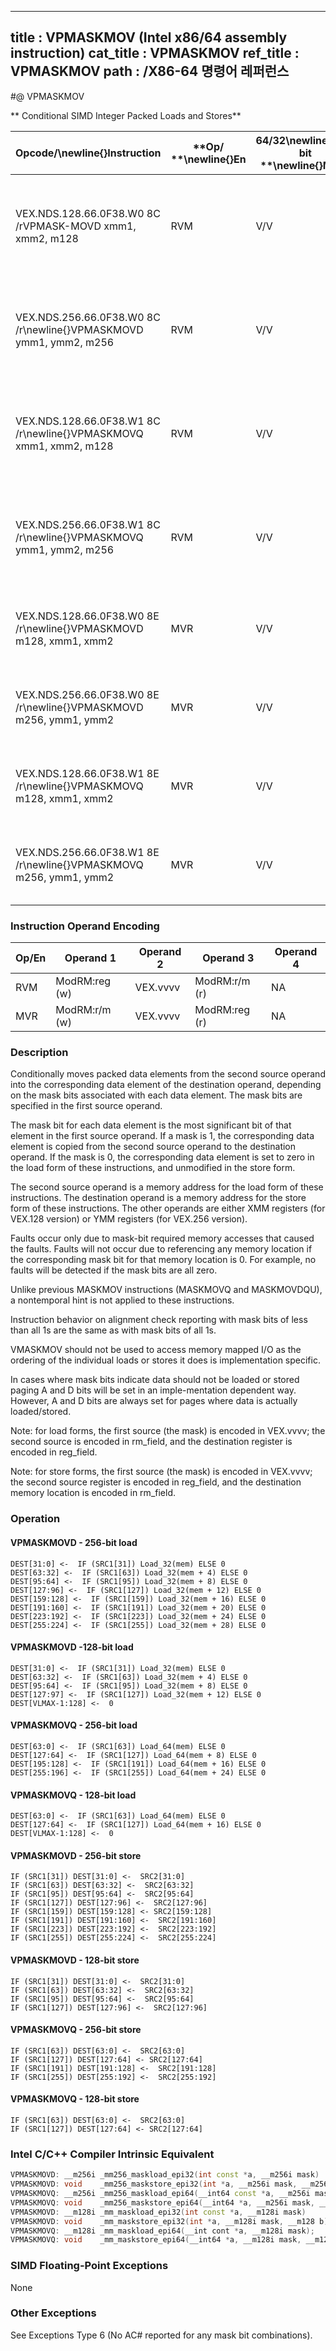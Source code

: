 ----------------------------
title : VPMASKMOV (Intel x86/64 assembly instruction)
cat_title : VPMASKMOV
ref_title : VPMASKMOV
path : /X86-64 명령어 레퍼런스
----------------------------
#@ VPMASKMOV

** Conditional SIMD Integer Packed Loads and Stores**

|**Opcode/**\newline{}**Instruction**|**Op/ **\newline{}**En**|**64/32**\newline{}**-bit **\newline{}**Mode**|**CPUID **\newline{}**Feature **\newline{}**Flag**|**Description**|
|------------------------------------|------------------------|----------------------------------------------|--------------------------------------------------|---------------|
|VEX.NDS.128.66.0F38.W0 8C /rVPMASK-MOVD xmm1, xmm2, m128|RVM|V/V|AVX2|Conditionally load dword values from m128 using mask in xmm2 and store in xmm1.|
|VEX.NDS.256.66.0F38.W0 8C /r\newline{}VPMASKMOVD ymm1, ymm2, m256|RVM|V/V|AVX2|Conditionally load dword values from m256 using mask in ymm2 and store in ymm1.|
|VEX.NDS.128.66.0F38.W1 8C /r\newline{}VPMASKMOVQ xmm1, xmm2, m128|RVM|V/V|AVX2|Conditionally load qword values from m128 using mask in xmm2 and store in xmm1.|
|VEX.NDS.256.66.0F38.W1 8C /r\newline{}VPMASKMOVQ ymm1, ymm2, m256|RVM|V/V|AVX2|Conditionally load qword values from m256 using mask in ymm2 and store in ymm1.|
|VEX.NDS.128.66.0F38.W0 8E /r\newline{}VPMASKMOVD m128, xmm1, xmm2|MVR|V/V|AVX2|Conditionally store dword values from xmm2 using mask in xmm1.|
|VEX.NDS.256.66.0F38.W0 8E /r\newline{}VPMASKMOVD m256, ymm1, ymm2|MVR|V/V|AVX2|Conditionally store dword values from ymm2 using mask in ymm1.|
|VEX.NDS.128.66.0F38.W1 8E /r\newline{}VPMASKMOVQ m128, xmm1, xmm2|MVR|V/V|AVX2|Conditionally store qword values from xmm2 using mask in xmm1.|
|VEX.NDS.256.66.0F38.W1 8E /r\newline{}VPMASKMOVQ m256, ymm1, ymm2|MVR|V/V|AVX2|Conditionally store qword values from ymm2 using mask in ymm1.|
### Instruction Operand Encoding


|Op/En|Operand 1|Operand 2|Operand 3|Operand 4|
|-----|---------|---------|---------|---------|
|RVM|ModRM:reg (w)|VEX.vvvv|ModRM:r/m (r)|NA|
|MVR|ModRM:r/m (w)|VEX.vvvv|ModRM:reg (r)|NA|
### Description


Conditionally moves packed data elements from the second source operand into the corresponding data element of the destination operand, depending on the mask bits associated with each data element. The mask bits are specified in the first source operand. 

The mask bit for each data element is the most significant bit of that element in the first source operand. If a mask is 1, the corresponding data element is copied from the second source operand to the destination operand. If the mask is 0, the corresponding data element is set to zero in the load form of these instructions, and unmodified in the store form. 

The second source operand is a memory address for the load form of these instructions. The destination operand is a memory address for the store form of these instructions. The other operands are either XMM registers (for VEX.128 version) or YMM registers (for VEX.256 version).

Faults occur only due to mask-bit required memory accesses that caused the faults. Faults will not occur due to referencing any memory location if the corresponding mask bit for that memory location is 0. For example, no faults will be detected if the mask bits are all zero.

Unlike previous MASKMOV instructions (MASKMOVQ and MASKMOVDQU), a nontemporal hint is not applied to these instructions.

Instruction behavior on alignment check reporting with mask bits of less than all 1s are the same as with mask bits of all 1s.



VMASKMOV should not be used to access memory mapped I/O as the ordering of the individual loads or stores it does is implementation specific. 

In cases where mask bits indicate data should not be loaded or stored paging A and D bits will be set in an imple-mentation dependent way. However, A and D bits are always set for pages where data is actually loaded/stored.

Note: for load forms, the first source (the mask) is encoded in VEX.vvvv; the second source is encoded in rm_field, and the destination register is encoded in reg_field.

Note: for store forms, the first source (the mask) is encoded in VEX.vvvv; the second source register is encoded in reg_field, and the destination memory location is encoded in rm_field.


### Operation
#### VPMASKMOVD - 256-bit load
```info-verb
DEST[31:0] <-   IF (SRC1[31]) Load_32(mem) ELSE 0 
DEST[63:32] <-   IF (SRC1[63]) Load_32(mem + 4) ELSE 0 
DEST[95:64]  <-  IF (SRC1[95]) Load_32(mem + 8) ELSE 0 
DEST[127:96]  <-  IF (SRC1[127]) Load_32(mem + 12) ELSE 0 
DEST[159:128] <-   IF (SRC1[159]) Load_32(mem + 16) ELSE 0 
DEST[191:160]  <-  IF (SRC1[191]) Load_32(mem + 20) ELSE 0 
DEST[223:192]  <-  IF (SRC1[223]) Load_32(mem + 24) ELSE 0 
DEST[255:224] <-   IF (SRC1[255]) Load_32(mem + 28) ELSE 0 
```
#### VPMASKMOVD -128-bit load 
```info-verb
DEST[31:0] <-   IF (SRC1[31]) Load_32(mem) ELSE 0 
DEST[63:32] <-   IF (SRC1[63]) Load_32(mem + 4) ELSE 0 
DEST[95:64] <-   IF (SRC1[95]) Load_32(mem + 8) ELSE 0 
DEST[127:97] <-   IF (SRC1[127]) Load_32(mem + 12) ELSE 0 
DEST[VLMAX-1:128] <-   0
```
#### VPMASKMOVQ - 256-bit load
```info-verb
DEST[63:0]  <-  IF (SRC1[63]) Load_64(mem) ELSE 0 
DEST[127:64]  <-  IF (SRC1[127]) Load_64(mem + 8) ELSE 0 
DEST[195:128] <-   IF (SRC1[191]) Load_64(mem + 16) ELSE 0 
DEST[255:196]  <-  IF (SRC1[255]) Load_64(mem + 24) ELSE 0 
```
#### VPMASKMOVQ - 128-bit load 
```info-verb
DEST[63:0] <-   IF (SRC1[63]) Load_64(mem) ELSE 0 
DEST[127:64] <-   IF (SRC1[127]) Load_64(mem + 16) ELSE 0
DEST[VLMAX-1:128] <-   0
```
#### VPMASKMOVD - 256-bit store
```info-verb
IF (SRC1[31]) DEST[31:0] <-   SRC2[31:0] 
IF (SRC1[63]) DEST[63:32] <-   SRC2[63:32] 
IF (SRC1[95]) DEST[95:64] <-   SRC2[95:64] 
IF (SRC1[127]) DEST[127:96] <-   SRC2[127:96] 
IF (SRC1[159]) DEST[159:128]  <- SRC2[159:128] 
IF (SRC1[191]) DEST[191:160]  <-  SRC2[191:160] 
IF (SRC1[223]) DEST[223:192]  <-  SRC2[223:192] 
IF (SRC1[255]) DEST[255:224]  <-  SRC2[255:224] 
```
#### VPMASKMOVD - 128-bit store
```info-verb
IF (SRC1[31]) DEST[31:0] <-   SRC2[31:0] 
IF (SRC1[63]) DEST[63:32]  <-  SRC2[63:32] 
IF (SRC1[95]) DEST[95:64] <-   SRC2[95:64] 
IF (SRC1[127]) DEST[127:96] <-   SRC2[127:96] 
```
#### VPMASKMOVQ - 256-bit store
```info-verb
IF (SRC1[63]) DEST[63:0] <-   SRC2[63:0] 
IF (SRC1[127]) DEST[127:64]  <- SRC2[127:64] 
IF (SRC1[191]) DEST[191:128] <-   SRC2[191:128] 
IF (SRC1[255]) DEST[255:192] <-   SRC2[255:192] 
```
#### VPMASKMOVQ - 128-bit store
```info-verb
IF (SRC1[63]) DEST[63:0] <-   SRC2[63:0] 
IF (SRC1[127]) DEST[127:64]  <- SRC2[127:64] 
```

### Intel C/C++ Compiler Intrinsic Equivalent

```cpp
VPMASKMOVD: __m256i _mm256_maskload_epi32(int const *a, __m256i mask)
VPMASKMOVD: void    _mm256_maskstore_epi32(int *a, __m256i mask, __m256i b)
VPMASKMOVQ: __m256i _mm256_maskload_epi64(__int64 const *a, __m256i mask);
VPMASKMOVQ: void    _mm256_maskstore_epi64(__int64 *a, __m256i mask, __m256d b);
VPMASKMOVD: __m128i _mm_maskload_epi32(int const *a, __m128i mask)
VPMASKMOVD: void    _mm_maskstore_epi32(int *a, __m128i mask, __m128 b)
VPMASKMOVQ: __m128i _mm_maskload_epi64(__int cont *a, __m128i mask);
VPMASKMOVQ: void    _mm_maskstore_epi64(__int64 *a, __m128i mask, __m128i b);
```
### SIMD Floating-Point Exceptions


None

### Other Exceptions


See Exceptions Type 6 (No AC# reported for any mask bit combinations).

